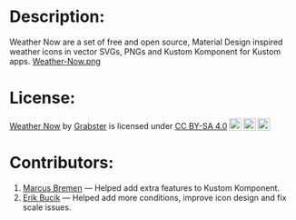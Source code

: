 # Description:
Weather Now are a set of free and open source, Material Design inspired weather icons in vector SVGs, PNGs and Kustom Komponent for Kustom apps.
[Weather-Now.png](https://i.postimg.cc/ZKk1YFvx/Weather-Now.png)

# License:
 <p xmlns:cc="http://creativecommons.org/ns#" xmlns:dct="http://purl.org/dc/terms/"><a property="dct:title" rel="cc:attributionURL" href="https://github.com/Grabstertv/WeatherNowIcons">Weather Now</a> by <a rel="cc:attributionURL dct:creator" property="cc:attributionName" href="https://github.com/Grabstertv/">Grabster</a> is licensed under <a href="http://creativecommons.org/licenses/by-sa/4.0/?ref=chooser-v1" target="_blank" rel="license noopener noreferrer" style="display:inline-block;">CC BY-SA 4.0<img style="height:22px!important;margin-left:3px;vertical-align:text-bottom;" src="https://mirrors.creativecommons.org/presskit/icons/cc.svg?ref=chooser-v1"><img style="height:22px!important;margin-left:3px;vertical-align:text-bottom;" src="https://mirrors.creativecommons.org/presskit/icons/by.svg?ref=chooser-v1"><img style="height:22px!important;margin-left:3px;vertical-align:text-bottom;" src="https://mirrors.creativecommons.org/presskit/icons/sa.svg?ref=chooser-v1"></a></p> 

# Contributors:
1. [Marcus Bremen](https://twitter.com/MarcusBremen) — Helped add extra features to Kustom Komponent.
2. [Erik Bucik](https://twitter.com/ErikBucik) — Helped add more conditions, improve icon design and fix scale issues.
